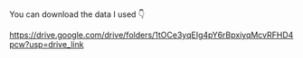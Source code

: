 You can download the data I used 👇 

https://drive.google.com/drive/folders/1tOCe3yqEIg4pY6rBpxiyqMcvRFHD4pcw?usp=drive_link
